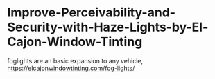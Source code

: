 # Improve-Perceivability-and-Security-with-Haze-Lights-by-El-Cajon-Window-Tinting
foglights are an basic expansion to any vehicle, https://elcajonwindowtinting.com/fog-lights/
